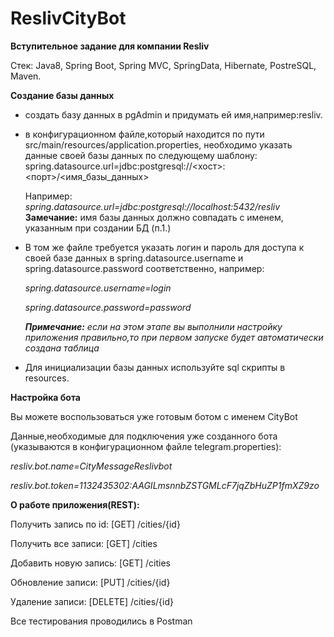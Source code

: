 # ReslivCityBot

**Вступительное задание для компании Resliv**

Стек: Java8, Spring Boot, Spring MVC, SpringData, Hibernate, PostreSQL, Maven.

**Создание базы данных**
- создать базу данных в pgAdmin и придумать ей имя,например:resliv.
- в конфигурационном файле,который находится по пути src/main/resources/application.properties, необходимо указать данные своей базы данных по следующему шаблону: 
spring.datasource.url=jdbc:postgresql://<хост>:<порт>/<имя_базы_данных> 

    Например: _spring.datasource.url=jdbc:postgresql://localhost:5432/resliv_
    **Замечание:** имя базы данных должно совпадать с именем, указанным при создании БД (п.1.)
- В том же файле требуется указать логин и пароль для доступа к своей базе данных в spring.datasource.username и 
spring.datasource.password соответственно, например:

    _spring.datasource.username=login_
        
    _spring.datasource.password=password_
    
     **_Примечание:_** _если на этом этапе вы выполнили настройку приложения правильно,то при первом запуске будет автоматически создана таблица_
     
 - Для инициализации базы данных используйте sql скрипты в resources.


**Настройка бота**

Вы можете воспользоваться уже готовым ботом с именем CityBot

Данные,необходимые для подключения уже созданного бота (указываются в конфигурационном файле telegram.properties):

_resliv.bot.name=CityMessageReslivbot_

_resliv.bot.token=1132435302:AAGILmsnnbZSTGMLcF7jqZbHuZP1fmXZ9zo_


**О работе приложения(REST):**

Получить запись по id: [GET] /cities/{id}

Получить все записи: [GET] /cities

Добавить новую запись: [GET] /cities

Обновление записи: [PUT] /cities/{id}

Удаление записи: [DELETE] /cities/{id}

Все тестирования проводились в Postman
